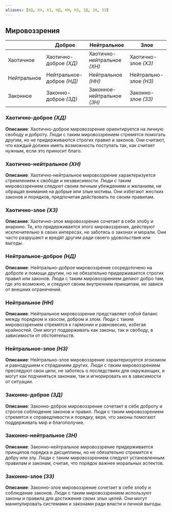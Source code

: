 ```yaml
---
aliases: [ХД, ХН, ХЗ, НД, НН, НЗ, ЗД, ЗН, ЗЗ]
---
```


## Мировоззрения
|             | Доброе                    | Нейтральное                 | Злое                   |
| ----------- | ------------------------- | --------------------------- | ---------------------- |
| Хаотичное   | Хаотично-доброе *(ХД)*    | Хаотично-нейтральное *(ХН)* | Хаотично-злое *(ХЗ)*   |
| Нейтральное | Нейтральное-доброе *(НД)* | Нейтральное *(НН)*          | Нейтрально-злое *(НЗ)* |
| Законное    | Законно-доброе *(ЗД)*     | Законное-нейтральное *(ЗН)* | Законно-злое *(ЗЗ)*    |
### Хаотично-доброе *(ХД)*

**Описание**: Хаотично-доброе мировоззрение ориентируется на личную свободу и доброту. Люди с таким мировоззрением стремятся помогать другим, но не придерживаются строгих правил и законов. Они считают, что каждый должен иметь возможность поступать так, как считает нужным, если это приносит благо.

### Хаотично-нейтральное *(ХН)*

**Описание**: Хаотично-нейтральное мировоззрение характеризуется стремлением к свободе и независимости. Люди с таким мировоззрением следуют своим личным убеждениям и желаниям, не обращая внимания на добрые или злые мотивы. Они избегают жестких законов и порядков, предпочитая действовать по своим правилам.

### Хаотично-злое *(ХЗ)*

**Описание**: Хаотично-злое мировоззрение сочетает в себе злобу и анархию. Те, кто придерживается этого мировоззрения, действуют исключительно в своих интересах, не заботясь о законах и морали. Они часто разрушают и вредят другим ради своего удовольствия или выгоды.

### Нейтральное-доброе *(НД)*

**Описание**: Нейтрально-доброе мировоззрение сосредоточено на доброте и помощи другим, но не обязательно придерживается строгих правил или законов. Люди с таким мировоззрением делают добро там, где это возможно, и следуют своим внутренним принципам, не завися от внешних ограничений.

### Нейтральное *(НН)*

**Описание**: Нейтральное мировоззрение представляет собой баланс между порядком и хаосом, добром и злом. Люди с таким мировоззрением стремятся к гармонии и равновесию, избегая крайностей. Они могут поддерживать как законы, так и свободу, в зависимости от обстоятельств.

### Нейтральное-злое *(НЗ)*

**Описание**: Нейтрально-злое мировоззрение характеризуется эгоизмом и равнодушием к страданиям других. Люди с таким мировоззрением преследуют свои цели, не заботясь о последствиях для окружающих, и могут как подчиняться законам, так и игнорировать их в зависимости от ситуации.

### Законно-доброе *(ЗД)*

**Описание**: Законно-доброе мировоззрение сочетает в себе доброту и строгое соблюдение законов и правил. Люди с таким мировоззрением стремятся к справедливости и порядку, веря, что законы помогают поддерживать мир и благополучие.

### Законно-нейтральное *(ЗН)*

**Описание**: Законно-нейтральное мировоззрение придерживается принципов порядка и дисциплины, но не обязательно стремится к добру или злу. Люди с таким мировоззрением следуют установленным правилам и законам, считая, что порядок важнее моральных аспектов.

### Законно-злое *(ЗЗ)*

**Описание**: Законно-злое мировоззрение сочетает в себе злобу и соблюдение законов. Люди с таким мировоззрением используют законы и правила для достижения своих злых целей. Они могут манипулировать системами и законами ради власти и личной выгоды.


